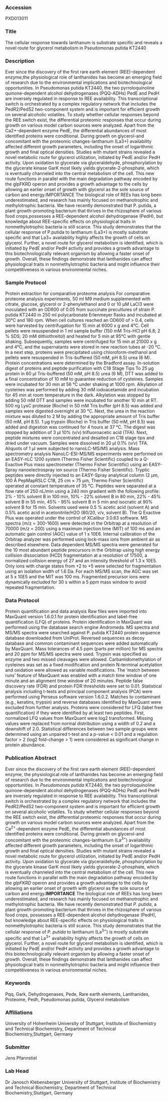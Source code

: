 ### Accession
PXD013011

### Title
The cellular response towards lanthanum is substrate specific and reveals a novel route for glycerol metabolism in Pseudomonas putida KT2440

### Description
Ever since the discovery of the first rare earth element (REE)-dependent enzyme,the physiological role of lanthanides has become an emerging field of research due to the environmental implications and biotechnological opportunities. In Pseudomonas putida KT2440, the two pyrroloquinoline quinone-dependent alcohol dehydrogenases (PQQ-ADHs) PedE and PedH are inversely regulated in response to REE availability. This transcriptional switch is orchestrated by a complex regulatory network that includes the PedR2/PedS2 two-component system and is important for efficient growth on several alcoholic volatiles. To study whether cellular responses beyond the REE switch exist, the differential proteomic responses that occur during growth on various model carbon sources were analyzed. Apart from the Ca2+-dependent enzyme PedE, the differential abundances of most identified proteins were conditional. During growth on glycerol-and concomitant with the proteomic changes-lanthanum (La3+) availability affected different growth parameters, including the onset of logarithmic growth and final optical densities. Studies with mutant strains revealed a novel metabolic route for glycerol utilization, initiated by PedE and/or PedH activity. Upon oxidation to glycerate via glyceraldehyde, phosphorylation by the glycerate kinase GarK most likely yields glycerate-2-phosphate, which is eventually channeled into the central metabolism of the cell. This new route functions in parallel with the main degradation pathway encoded by the glpFKRD operon and provides a growth advantage to the cells by allowing an earlier onset of growth with glycerol as the sole source of carbon and energy.IMPORTANCE The biological role of REEs has long been underestimated, and research has mainly focused on methanotrophic and methylotrophic bacteria. We have recently demonstrated that P. putida, a plant growth-promoting bacterium that thrives in the rhizosphere of various food crops,possesses a REE-dependent alcohol dehydrogenase (PedH), but knowledge about REE-specific effects on physiological traits in nonmethylotrophic bacteria is still scarce. This study demonstrates that the cellular response of P.putida to lanthanum (La3+) is mostly substrate specific and that La3+ availability highly affects the growth of cells on glycerol. Further, a novel route for glycerol metabolism is identified, which is initiated by PedE and/or PedH activity and provides a growth advantage to this biotechnologically relevant organism by allowing a faster onset of growth. Overall, these findings demonstrate that lanthanides can affect physiological traits in nonmethylotrophic bacteria and might influence their competitiveness in various environmental niches.

### Sample Protocol
Protein extraction for comparative proteome analysis For comparative proteome analysis experiments, 50 ml M9 medium supplemented with citrate, glucose, glycerol or 2-phenylethanol and 0 or 10 µM LaCl3 were inoculated with an OD600 of 0.05 from succinate precultures of strain P. putida KT2440 in 250 ml polycarbonate Erlenmeyer flasks and incubated at 30°C and 180 rpm. When cell cultures reached an OD600 of > 0.4, cells were harvested by centrifugation for 15 min at 6000 x g and 4°C. Cell pellets were resuspended in 1 ml sample buffer (150 mM Tris-HCl pH 6.8; 2 % SDS; 20 mM dithiothreitol) and heated for 5 min at 95°C with gentle shaking. Subsequently, samples were centrifuged for 15 min at 21000 x g and 4°C, and the supernatants were stored in new reaction tubes at -20 °C. In a next step, proteins were precipitated using chloroform-methanol and pellets were resuspended in Tris-buffered (50 mM, pH 8.5) urea (6 M). Protein concentrations were determined by the Bradford assay.  In-solution digest of proteins and peptide purification with C18 Stage Tips  To 25 µg protein in 60 µl Tris-buffered (50 mM, pH 8.5) urea (6 M), DTT was added to a final concentration of 10 mM to guarantee reduction of cysteines. Samples were incubated for 30 min at 56 °C under shaking at 1000 rpm. Alkylation of cysteines was performed by adding 30 mM iodoacetamide and incubation for 45 min at room temperature in the dark. Alkylation was stopped by adding 50 mM DTT and samples were incubated for another 10 min at RT. 500 ng LysC protease (Roche) in 50 mM Tris buffer (pH 8.5) was added and samples were digested overnight at 30 °C. Next, the urea in the reaction mixture was diluted to 2 M by adding the appropriate amount of Tris buffer (50 mM, pH 8.5). 1 µg trypsin (Roche) in Tris buffer (50 mM, pH 8.5) was added and digestion was continued for 4 hours at 37 °C. The digest was stopped by addition of 3 µl 10% (v/v) trifluoroacetic acid (TFA). Next, peptide mixtures were concentrated and desalted on C18 stage tips and dried under vacuum. Samples were dissolved in 20 µl 0.1% (v/v) TFA. Aliquots of 1 µl were subjected to nanoLC-MS/MS analysis.   Mass spectrometry analysis NanoLC-ESI-MS/MS experiments were performed on an EASY-nLC 1200 system (Thermo Fisher Scientific) coupled to a Q-Exactive Plus mass spectrometer (Thermo Fisher Scientific) using an EASY-Spray nanoelectrospray ion source (Thermo Fisher Scientific). Tryptic peptides were directly injected to an EASY-Spray analytical column (2 μm, 100 Å PepMapRSLC C18, 25 cm × 75 μm, Thermo Fisher Scientific) operated at constant temperature of 35 °C. Peptides were separated at a flow rate of 250 nL/min using a 240 min gradient with the following profile: 2% - 10% solvent B in 100 min, 10% - 22% solvent B in 80 min, 22% - 45% solvent B in 55 min, 45% - 95% solvent B in 5 min and isocratic at 90% solvent B for 15 min. Solvents used were 0.5 % acetic acid (solvent A) and 0.5% acetic acid in acetonitrile/H2O (80/20, v/v, solvent B). The Q Exactive Plus was operated under the control of XCalibur 3.0.63 software. MS spectra (m/z = 300-1600) were detected in the Orbitrap at a resolution of 70000 (m/z = 200) using a maximum injection time (MIT) of 100 ms and an automatic gain control (AGC) value of 1 x 10E6. Internal calibration of the Orbitrap analyzer was performed using lock-mass ions from ambient air as described elsewhere. Data dependent MS/MS spectra were generated for the 10 most abundant peptide precursors in the Orbitrap using high energy collision dissociation (HCD) fragmentation at a resolution of 17500, a normalized collision energy of 27 and an intensity threshold of 1.3 x 10E5. Only ions with charge states from +2 to +5 were selected for fragmentation using an isolation width of 1.6 Da. For each MS/MS scan, the AGC was set at 5 x 10E5 and the MIT was 100 ms. Fragmented precursor ions were dynamically excluded for 30 s within a 5 ppm mass window to avoid repeated fragmentation.

### Data Protocol
Protein quantification and data analysis Raw files were imported into MaxQuant version 1.6.0.1 for protein identification and label-free quantification (LFQ) of proteins. Protein identification in MaxQuant was performed using the database search engine Andromeda. MS spectra and MS/MS spectra were searched against P. putida KT2440 protein sequence database downloaded from UniProt. Reversed sequences as decoy database and common contaminant sequences were added automatically by MaxQuant. Mass tolerances of 4.5 ppm (parts per million) for MS spectra and 20 ppm for MS/MS spectra were used. Trypsin was specified as enzyme and two missed cleavages were allowed. Carbamidomethylation of cysteines was set as a fixed modification and protein N-terminal acetylation and oxidation were allowed as variable modifications. The ‘match between runs’ feature of MaxQuant was enabled with a match time window of one minute and an alignment time window of 20 minutes. Peptide false discovery rate (FDR) and protein FDR thresholds were set to 0.01. Statistical analysis including t-tests and principal component analysis (PCA) were performed using Perseus software version 1.6.0.2. Matches to contaminant (e.g., keratins, trypsin) and reverse databases identified by MaxQuant were excluded from further analysis. Proteins were considered for LFQ (label free quantification) if they were identified by at least two peptides. First, normalized LFQ values from MaxQuant were log2 transformed. Missing values were replaced from normal distribution using a width of 0.2 and a downshift of 2.0. Statistical differences between two sample groups were determined using an unpaired t-test and a p-value < 0.01 and a regulation factor > 2 (log2 fold-change > 1) were considered as significant change in protein abundance.

### Publication Abstract
Ever since the discovery of the first rare earth element (REE)-dependent enzyme, the physiological role of lanthanides has become an emerging field of research due to the environmental implications and biotechnological opportunities. In <i>Pseudomonas putida</i> KT2440, the two pyrroloquinoline quinone-dependent alcohol dehydrogenases (PQQ-ADHs) PedE and PedH are inversely regulated in response to REE availability. This transcriptional switch is orchestrated by a complex regulatory network that includes the PedR2/PedS2 two-component system and is important for efficient growth on several alcoholic volatiles. To study whether cellular responses beyond the REE switch exist, the differential proteomic responses that occur during growth on various model carbon sources were analyzed. Apart from the Ca<sup>2+</sup>-dependent enzyme PedE, the differential abundances of most identified proteins were conditional. During growth on glycerol-and concomitant with the proteomic changes-lanthanum (La<sup>3+</sup>) availability affected different growth parameters, including the onset of logarithmic growth and final optical densities. Studies with mutant strains revealed a novel metabolic route for glycerol utilization, initiated by PedE and/or PedH activity. Upon oxidation to glycerate via glyceraldehyde, phosphorylation by the glycerate kinase GarK most likely yields glycerate-2-phosphate, which is eventually channeled into the central metabolism of the cell. This new route functions in parallel with the main degradation pathway encoded by the <i>glpFKRD</i> operon and provides a growth advantage to the cells by allowing an earlier onset of growth with glycerol as the sole source of carbon and energy.<b>IMPORTANCE</b> The biological role of REEs has long been underestimated, and research has mainly focused on methanotrophic and methylotrophic bacteria. We have recently demonstrated that <i>P. putida</i>, a plant growth-promoting bacterium that thrives in the rhizosphere of various food crops, possesses a REE-dependent alcohol dehydrogenase (PedH), but knowledge about REE-specific effects on physiological traits in nonmethylotrophic bacteria is still scarce. This study demonstrates that the cellular response of <i>P. putida</i> to lanthanum (La<sup>3+</sup>) is mostly substrate specific and that La<sup>3+</sup> availability highly affects the growth of cells on glycerol. Further, a novel route for glycerol metabolism is identified, which is initiated by PedE and/or PedH activity and provides a growth advantage to this biotechnologically relevant organism by allowing a faster onset of growth. Overall, these findings demonstrate that lanthanides can affect physiological traits in nonmethylotrophic bacteria and might influence their competitiveness in various environmental niches.

### Keywords
Pqq, Gark, Dehydrogenases, Pede, Rare earth elements, Lanthanides, Proteome, Pedh, Pseudomonas putida, Glycerol metabolism

### Affiliations
University of Hohenheim
University of Stuttgart, Institute of Biochemistry and Technical Biochemistry, Department of Technical Biochemistry,Stuttgart, Germany

### Submitter
Jens Pfannstiel

### Lab Head
Dr Janosch Klebensberger
University of Stuttgart, Institute of Biochemistry and Technical Biochemistry, Department of Technical Biochemistry,Stuttgart, Germany


